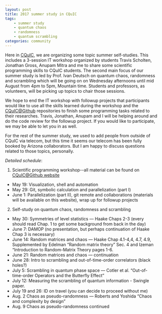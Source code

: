 ```yaml
---
layout: post
title: 2017 summer study in CQuIC
tags:
    - summer study
    - quantum chaos
    - randomness
    - quantum scrambling
categories: community
---
```

Here in [CQuIC](https://cquic.unm.edu), we are organizing some topic summer self-studies.
This includes a 3-session IT workshop organized by students Travis Scholten, Jonathan Gross, Anupam Mitra and me to share some scientific programming skills to CQuIC students.
The second main focus of our summer study is led by Prof. Ivan Deutsch on quantum chaos, randomness and scrambling which will be going on on Wednesday afternoons until mid August from 4pm to 5pm, Mountain time.
Students and professors, as volunteers, will be picking up topics to chair those sessions.

We hope to end the IT workshop with followup projects that participants would like to use all the skills learned during the workshop and the [CQuIC@Github](https://cquic.github.io) repositories to finish some programming tasks related to their researches.
Travis, Jonathan, Anupam and I will be helping around and do the code review for the followup project.
If you would like to participate, we may be able to let you in as well.

For the rest of the summer study, we used to add people from outside of CQuIC via telecom, but this time it seems our telecom has been fully booked by Arizona collaborators. But I am happy to discuss questions related to those topics, personally.

*Detailed schedule*:

1. Scientific programming workshop--all material can be found on [CQuIC@Github website](https://cquic.github.io/summer17-computing-workshop/)
- May 19: Visualization, shell and automation
- May 29: Git, symbolic calculation and parallelization (part I)
- June 1: Parallelization (part II), git remote and collaborations (materials will be available on this website), wrap up for followup projects

2. Self-study on quantum chaos, randomness and scrambling
- May 30: Symmetries of level statistics — Haake Chaps 2-3 (every should read Chap. 1 to get some background from back in the day)
- June 7: DAMOP (no presentation, but perhaps continuation of Haake Chap 3 is necessary)
- June 14: Random matrices and chaos —   Haake Chap 4.1-4,4, 4.7, 4.9, Supplemented by Edelman “Random matrix theory” Sec. 4 and Izeman “Introduction to Random-Matrix Theory pages 1-6.
- June 21: Random matrices and chaos — continuation
- June 28: Intro to scrambling and out-of-time-order correlators (black holes?)
- July 5: Scrambling in quantum phase space — Cotler et al. “Out-of-time-order Operators and the Butterfly Effect”
- July 12: Measuring the scrambling of quantum information -  Swingle paper.
- July 19 and 26:  ID on travel (you can decide to proceed without me)
- Aug. 2  Chaos as pseudo-randomness — Roberts and Yoshida “Chaos and complexity by design”
- Aug. 9  Chaos as pseudo-randomness continued
